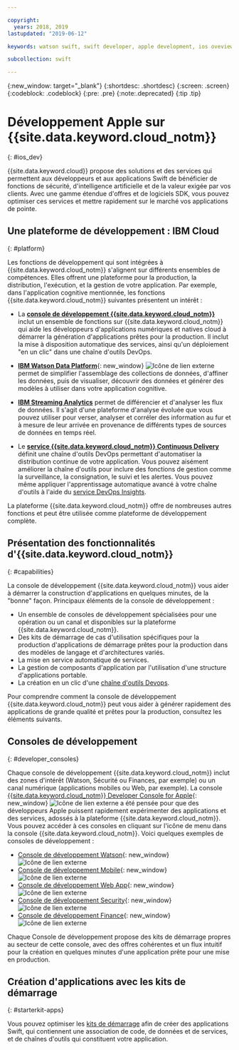 ```yaml
---

copyright:
  years: 2018, 2019
lastupdated: "2019-06-12"

keywords: watson swift, swift developer, apple development, ios oveview, developer console, swift, apple console

subcollection: swift

---
```


{:new_window: target="_blank"}
{:shortdesc: .shortdesc}
{:screen: .screen}
{:codeblock: .codeblock}
{:pre: .pre}
{:note:.deprecated}
{:tip .tip}

# Développement Apple sur {{site.data.keyword.cloud_notm}}
{: #ios_dev}

{{site.data.keyword.cloud}} propose des solutions et des services qui permettent aux développeurs et aux applications Swift de bénéficier de fonctions de sécurité, d'intelligence artificielle et de la valeur exigée par vos clients. Avec une gamme étendue d'offres et de logiciels SDK, vous pouvez optimiser ces services et mettre rapidement sur le marché vos applications de pointe.

## Une plateforme de développement : IBM Cloud
{: #platform}

Les fonctions de développement qui sont intégrées à {{site.data.keyword.cloud_notm}} s'alignent sur différents ensembles de compétences. Elles offrent une plateforme pour la production, la distribution, l'exécution, et la gestion de votre application. Par exemple, dans l'application cognitive mentionnée, les fonctions {{site.data.keyword.cloud_notm}} suivantes présentent un intérêt :

* La [**console de développement {{site.data.keyword.cloud_notm}}**](/docs/apps?topic=creating-apps-getting-started) inclut un ensemble de fonctions sur {{site.data.keyword.cloud_notm}} qui aide les développeurs d'applications numériques et natives cloud à démarrer la génération d'applications prêtes pour la production. Il inclut la mise à disposition automatique des services, ainsi qu'un déploiement "en un clic" dans une chaîne d'outils DevOps.

* [**IBM Watson Data Platform**](https://dataplatform.cloud.ibm.com/){: new_window} ![Icône de lien externe](../icons/launch-glyph.svg "Icône de lien externe") permet de simplifier l'assemblage des collections de données, d'affiner les données, puis de visualiser, découvrir des données et générer des modèles à utiliser dans votre application cognitive.

* [**IBM Streaming Analytics**](/docs/services/StreamingAnalytics?topic=StreamingAnalytics-gettingstarted#gettingstarted) permet de différencier et d'analyser les flux de données. Il s'agit d'une plateforme d'analyse évoluée que vous pouvez utiliser pour verser, analyser et corréler des information au fur et à mesure de leur arrivée en provenance de différents types de sources de données en temps réel.

* Le [**service {{site.data.keyword.cloud_notm}} Continuous Delivery**](/docs/services/ContinuousDelivery?topic=ContinuousDelivery-getting-started) définit une chaîne d'outils DevOps permettant d'automatiser la distribution continue de votre application. Vous pouvez aisément améliorer la chaîne d'outils pour inclure des fonctions de gestion comme la surveillance, la consignation, le suivi et les alertes. Vous pouvez même appliquer l'apprentissage automatique avancé à votre chaîne d'outils à l'aide du [service DevOps Insights](/docs/services/DevOpsInsights?topic=DevOpsInsights-getting-started#getting-started).

La plateforme {{site.data.keyword.cloud_notm}} offre de nombreuses autres fonctions et peut être utilisée comme plateforme de développement complète.

## Présentation des fonctionnalités d'{{site.data.keyword.cloud_notm}}
{: #capabilities}

La console de développement {{site.data.keyword.cloud_notm}} vous aider à démarrer la construction d'applications en quelques minutes, de la "bonne" façon. Principaux éléments de la console de développement :

* Un ensemble de consoles de développement spécialisées pour une opération ou un canal et disponibles sur la plateforme {{site.data.keyword.cloud_notm}}.
* Des kits de démarrage de cas d'utilisation spécifiques pour la production d'applications de démarrage prêtes pour la production dans des modèles de langage et d'architectures variés.
* La mise en service automatique de services.
* La gestion de composants d'application par l'utilisation d'une structure d'applications portable.
* La création en un clic d'une [chaîne d'outils Devops](/docs/services/DevOpsInsights?topic=DevOpsInsights-getting-started#getting-started).

Pour comprendre comment la console de développement {{site.data.keyword.cloud_notm}} peut vous aider à générer rapidement des applications de grande qualité et prêtes pour la production, consultez les éléments suivants.

## Consoles de développement
{: #developer_consoles}

Chaque console de développement {{site.data.keyword.cloud_notm}} inclut des zones d'intérêt (Watson, Sécurité ou Finances, par exemple) ou un canal numérique (applications mobiles ou Web, par exemple). La console [{{site.data.keyword.cloud_notm}} Developer Console for Apple](https://{DomainName}/developer/appledevelopment/dashboard){: new_window} ![Icône de lien externe](../icons/launch-glyph.svg "Icône de lien externe") a été pensée pour que des développeurs Apple puissent rapidement expérimenter des applications et des services, adossés à la plateforme {{site.data.keyword.cloud_notm}}. Vous pouvez accéder à ces consoles en cliquant sur l'icône de menu dans la console {{site.data.keyword.cloud_notm}}. Voici quelques exemples de consoles de développement :

* [Console de développement Watson](https://{DomainName}/developer/watson/dashboard){: new_window} ![Icône de lien externe](../icons/launch-glyph.svg "Icône de lien externe")
* [Console de développement Mobile](https://{DomainName}/developer/mobile/dashboard){: new_window} ![Icône de lien externe](../icons/launch-glyph.svg "Icône de lien externe")
* [Console de développement Web App](https://{DomainName}/developer/appservice/dashboard){: new_window} ![Icône de lien externe](../icons/launch-glyph.svg "Icône de lien externe")
* [Console de développement Security](https://{DomainName}/developer/security/dashboard){: new_window} ![Icône de lien externe](../icons/launch-glyph.svg "Icône de lien externe")
* [Console de développement Finance](https://{DomainName}/developer/finance/dashboard){: new_window} ![Icône de lien externe](../icons/launch-glyph.svg "Icône de lien externe")

<!--Cloud native development is the process of developing apps that are optimized to leverage capabilities engendered from running on the cloud.  Flexibility, portability, scaling, rapid development, continuous delivery, and a close coupling development and operations ("devops) are characteristics of cloud applications. The {{site.data.keyword.cloud}} developer console quickly gets you started building cloud native applications that are ready for team development and bound for production use.-->


<!--![Overview of elements of the {{site.data.keyword.cloud_notm}} developer console](images/elements_of_devex.png "Overview of elements of the {{site.data.keyword.cloud_notm}} developer console") <br> *Overview of elements of the {{site.data.keyword.cloud_notm}} developer console*-->

Chaque Console de développement propose des kits de démarrage propres au secteur de cette console, avec des offres cohérentes et un flux intuitif pour la création en quelques minutes d'une application prête pour une mise en production.

## Création d'applications avec les kits de démarrage
{: #starterkit-apps}

Vous pouvez optimiser les [kits de démarrage](/docs/swift/starter_kit?topic=swift-starterkits-intro#starterkits-intro) afin de créer des applications Swift, qui contiennent une association de code, de données et de services, et de chaînes d'outils qui constituent votre application.
